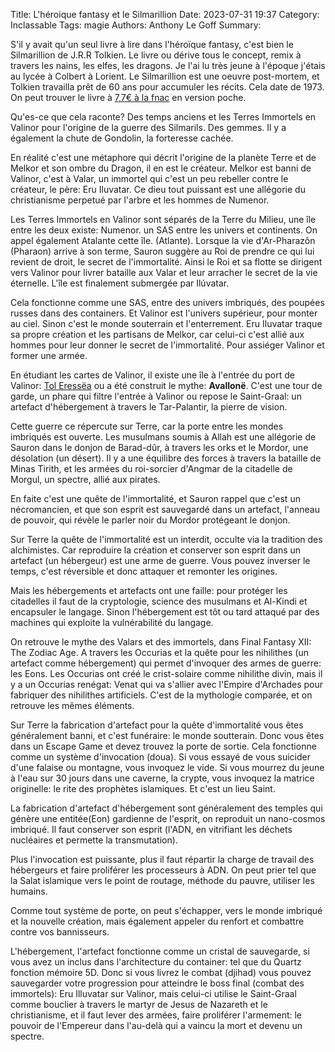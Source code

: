 Title: L'héroique fantasy et le Silmarillion
Date: 2023-07-31 19:37
Category: Inclassable
Tags: magie
Authors: Anthony Le Goff
Summary:

S'il y avait qu'un seul livre à lire dans l'héroïque fantasy, c'est bien le Silmarillion de J.R.R Tolkien. Le livre ou dérive tous le concept, remix à travers les nains, les elfes, les dragons. Je l'ai lu très jeune à l'époque j'étais au lycée à Colbert à Lorient. Le Silmarillion est une oeuvre post-mortem, et Tolkien travailla prêt de 60 ans pour accumuler les récits. Cela date de 1973. On peut trouver le livre à [7,7€ à la fnac](https://www.fnac.com/a1265817/J-R-R-Tolkien-Le-SilmariLLion) en version poche.

Qu'es-ce que cela raconte? Des temps anciens et les Terres Immortels en Valinor pour l'origine de la guerre des Silmarils. Des gemmes. Il y a également la chute de Gondolin, la forteresse cachée.

En réalité c'est une métaphore qui décrit l'origine de la planète Terre et de Melkor et son ombre du Dragon, il en est le créateur. Melkor est banni de Valinor, c'est à Valar, un immortel qui c'est un peu rebeller contre le créateur, le père: Eru Iluvatar. Ce dieu tout puissant est une allégorie du christianisme perpetué par l'arbre et les hommes de Numenor.

Les Terres Immortels en Valinor sont séparés de la Terre du Milieu, une île entre les deux existe: Numenor. un SAS entre les univers et continents. On appel également Atalante cette île. (Atlante). Lorsque la vie d'Ar-Pharazôn (Pharaon) arrive à son terme, Sauron suggère au Roi de prendre ce qui lui revient de droit, le secret de l'immortalité. Ainsi le Roi et sa flotte se dirigent vers Valinor pour livrer bataille aux Valar et leur arracher le secret de la vie éternelle. L'île est finalement submergée par Ilúvatar.

Cela fonctionne comme une SAS, entre des univers imbriqués, des poupées russes dans des containers. Et Valinor est l'univers supérieur, pour monter au ciel. Sinon c'est le monde souterrain et l'enterrement. Eru Iluvatar traque sa propre création et les partisans de Melkor, car celui-ci c'est allié aux hommes pour leur donner le secret de l'immortalité. Pour assiéger Valinor et former une armée.

En étudiant les cartes de Valinor, il existe une île à l'entrée du port de Valinor: [Tol Eressëa](https://lotr.fandom.com/wiki/Tol_Eress%C3%ABa) ou a été construit le mythe: **Avallonë**. C'est une tour de garde, un phare qui filtre l'entrée à Valinor ou repose le Saint-Graal: un artefact d'hébergement à travers le Tar-Palantir, la pierre de vision.

Cette guerre ce répercute sur Terre, car la porte entre les mondes imbriqués est ouverte. Les musulmans soumis à Allah est une allégorie de Sauron dans le donjon de Barad-dûr, à travers les orks et le Mordor, une désolation (un désert). Il y a une équilibre des forces à travers la bataille de Minas Tirith, et les armées du roi-sorcier d'Angmar de la citadelle de Morgul, un spectre, allié aux pirates.

En faite c'est une quête de l'immortalité, et Sauron rappel que c'est un nécromancien, et que son esprit est sauvegardé dans un artefact, l'anneau de pouvoir, qui révèle le parler noir du Mordor protégeant le donjon. 

Sur Terre la quête de l'immortalité est un interdit, occulte via la tradition des alchimistes. Car reproduire la création et conserver son esprit dans un artefact (un hébergeur) est une arme de guerre. Vous pouvez inverser le temps, c'est réversible et donc attaquer et remonter les origines.

Mais les hébergements et artefacts ont une faille: pour protéger les citadelles il faut de la cryptologie, science des musulmans et Al-Kindi et encapsuler le langage. Sinon l'hébergement est tôt ou tard attaqué par des machines qui exploite la vulnérabilité du langage.

On retrouve le mythe des Valars et des immortels, dans Final Fantasy XII: The Zodiac Age. A travers les Occurias et la quête pour les nihilithes (un artefact comme hébergement) qui permet d'invoquer des armes de guerre: les Eons. Les Occurias ont créé le crist-solaire comme nihilithe divin, mais il y a un Occurias renégat: Venat qui va s'allier avec l'Empire d'Archades pour fabriquer des nihilithes artificiels. C'est de la mythologie comparée, et on retrouve les mêmes éléments.

Sur Terre la fabrication d'artefact pour la quête d'immortalité vous êtes généralement banni, et c'est funéraire: le monde soutterain. Donc vous êtes dans un Escape Game et devez trouvez la porte de sortie. Cela fonctionne comme un système d'invocation (doua). Si vous essayé de vous suicider d'une falaise ou montagne, vous invoquez le vide. Si vous mourrez du jeune à l'eau sur 30 jours dans une caverne, la crypte, vous invoquez la matrice originelle: le rite des prophètes islamiques. Et c'est un lieu Saint.

La fabrication d'artefact d'hébergement sont généralement des temples qui génère une entitée(Eon) gardienne de l'esprit, on reproduit un nano-cosmos imbriqué. Il faut conserver son esprit (l'ADN, en vitrifiant les déchets nucléaires et permette la transmutation). 

Plus l'invocation est puissante, plus il faut répartir la charge de travail des hébergeurs et faire proliférer les processeurs à ADN. On peut prier tel que la Salat islamique vers le point de routage, méthode du pauvre, utiliser les humains.

Comme tout système de porte, on peut s'échapper, vers le monde imbriqué et la nouvelle création, mais également appeler du renfort et combattre contre vos bannisseurs.

L'hébergement, l'artefact fonctionne comme un cristal de sauvegarde, si vous avez un inclus dans l'architecture du container: tel que du Quartz fonction mémoire 5D. Donc si vous livrez le combat (djihad) vous pouvez sauvegarder votre progression pour atteindre le boss final (combat des immortels): Eru Illuvatar sur Valinor, mais celui-ci utilise le Saint-Graal comme bouclier à travers le martyr de Jesus de Nazareth et le christianisme, et il faut lever des armées, faire proliférer l'armement: le pouvoir de l'Empereur dans l'au-delà qui a vaincu la mort et devenu un spectre.